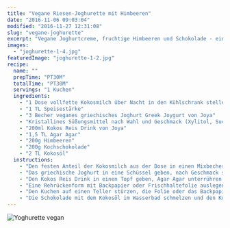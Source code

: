```yaml
---
title: "Vegane Riesen-Joghurette mit Himbeeren"
date: "2016-11-06 09:03:04"
modified: "2016-11-27 12:31:08"
slug: "vegane-joghurette"
excerpt: "Vegane Joghurtcreme, fruchtige Himbeeren und Schokolade - eine traumhafte Kombination, die an Yoghurette erinnert."
images:
  - "joghurette-1-4.jpg"
featuredImage: "joghurette-1-2.jpg"
recipe:
  name: ""
  prepTime: "PT30M"
  totalTime: "PT30M"
  servings: "1 Kuchen"
  ingredients:
    - "1 Dose vollfette Kokosmilch über Nacht in den Kühlschrank stellen"
    - "1 TL Speisestärke"
    - "3 Becher veganes griechisches Joghurt Greek Joygurt von Joya"
    - "Kristallines Süßungsmittel nach Wahl und Geschmack (Xylitol, Sucanat, Stevia,...)"
    - "200ml Kokos Reis Drink von Joya"
    - "1,5 TL Agar Agar"
    - "200g Himbeeren"
    - "200g Kochschokolade"
    - "2 TL Kokosöl"
  instructions:
    - "Den festen Anteil der Kokosmilch aus der Dose in einen Mixbecher geben und für einige Minuten mit dem Handmixer aufschlagen. Süßungsmittel und Stärke zugeben und weitermixen bis die Kokossahne eine gute, feste Konsistenz hat."
    - "Das griechische Joghurt in eine Schüssel geben, nach Geschmack süßen und glatt rühren."
    - "Den Kokos Reis Drink in einen Topf geben, Agar Agar unterrühren und kurz aufkochen lassen. Schnell unter die Joghurtmasse rühren und vorsichtig die Kokossahne unterheben."
    - "Eine Rehrückenform mit Backpapier oder Frischhaltefolie auslegen, die Joghurtmasse hineingeben, die Himbeeren darauf verteilen und glatt streichen. Im Kühlschrank für ca. 1h fest werden lassen und dann noch für eine Stunde in das Kühlfach stellen."
    - "Den Kuchen auf einen Teller stürzen, die Folie oder das Backpapier abziehen."
    - "Die Schokolade mit dem Kokosöl im Wasserbad schmelzen und den Kuchen mit der Glasur überziehen. Da der Kuchen kalt ist wird die Glasur auch gleich fest. Sofort genießen!"
---
```


![Yoghurette vegan](https://www.veganblatt.com/i/joghurette-1-4.jpg)